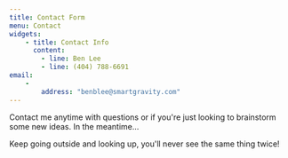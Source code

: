 ```yaml
---
title: Contact Form
menu: Contact
widgets:
    - title: Contact Info
      content:
        - line: Ben Lee
        - line: (404) 788-6691
email:
    -
        address: "benblee@smartgravity.com"
---
```


Contact me anytime with questions or if you're just looking to brainstorm some new ideas. In the meantime...

Keep going outside and looking up, you'll never see the same thing twice!
